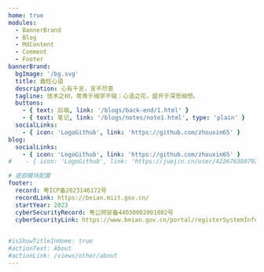 ```yaml
---
home: true
modules:
  - BannerBrand
  - Blog
  - MdContent
  - Comment
  - Footer
bannerBrand:
  bgImage: '/bg.svg'
  title: 鑫旺心语
  description: 心有千言，言不尽意
  tagline: 技术之树，常青于细学不辍；心语之花，盛开于深思细想。
  buttons:
    - { text: 后端, link: '/blogs/back-end/1.html' }
    - { text: 笔记, link: '/blogs/notes/note1.html', type: 'plain' }
  socialLinks:
    - { icon: 'LogoGithub', link: 'https://github.com/zhouxin65' }
blog:
  socialLinks:
    - { icon: 'LogoGithub', link: 'https://github.com/zhouxin65' }
#    - { icon: 'LogoGithub', link: 'https://juejin.cn/user/422676380792632' }

# 底部模块配置
footer:
  record: 粤ICP备2023146172号
  recordLink: https://beian.miit.gov.cn/
  startYear: 2023
  cyberSecurityRecord: 粤公网安备44030002001802号
  cyberSecurityLink: https://www.beian.gov.cn/portal/registerSystemInfo?recordcode=44030002001802
  

#isShowTitleInHome: true
#actionText: About
#actionLink: /views/other/about
---
```

